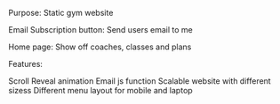 Purpose:
Static gym website


Email Subscription button:
Send users email to me

Home page:
Show off coaches, classes and plans

Features:

Scroll Reveal animation
Email js function
Scalable website with different sizess
Different menu layout for mobile and laptop

